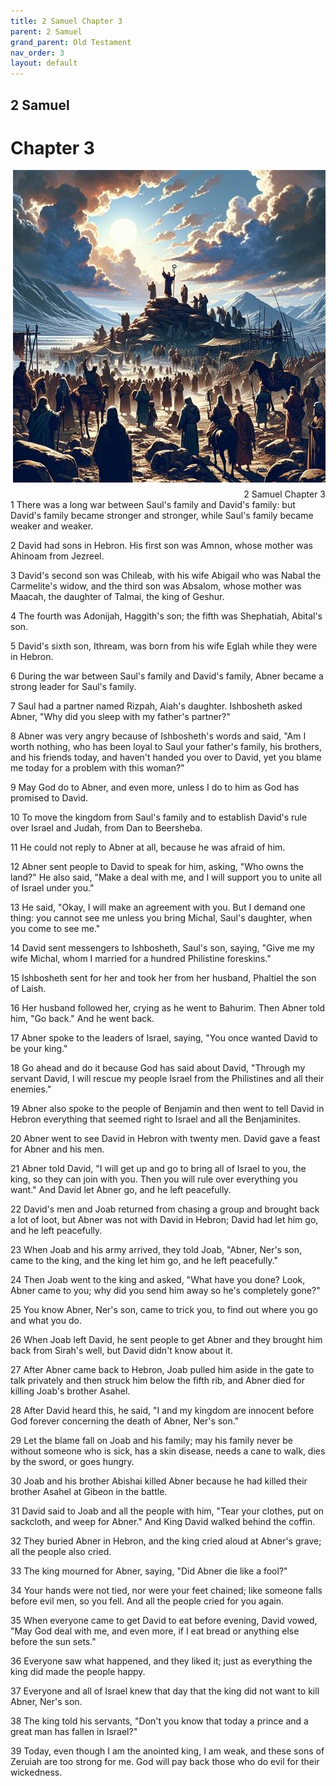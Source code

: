 ```yaml
---
title: 2 Samuel Chapter 3
parent: 2 Samuel
grand_parent: Old Testament
nav_order: 3
layout: default
---
```


## 2 Samuel

# Chapter 3

<div style="clear: both; text-align: right;">
    <img src="/assets/Image/2 Samuel/500/3.jpg" alt="2 Samuel Chapter 3" class="chapter-image" style="max-width: 100%; height: auto; float: right; margin: 0 0 10px 10px; padding-left: 10%;">
    <figcaption style="font-size: 14px;">2 Samuel Chapter 3</figcaption>
</div>
1 There was a long war between Saul's family and David's family: but David's family became stronger and stronger, while Saul's family became weaker and weaker.

2 David had sons in Hebron. His first son was Amnon, whose mother was Ahinoam from Jezreel.

3 David's second son was Chileab, with his wife Abigail who was Nabal the Carmelite's widow, and the third son was Absalom, whose mother was Maacah, the daughter of Talmai, the king of Geshur.

4 The fourth was Adonijah, Haggith's son; the fifth was Shephatiah, Abital's son.

5 David's sixth son, Ithream, was born from his wife Eglah while they were in Hebron.

6 During the war between Saul's family and David's family, Abner became a strong leader for Saul's family.

7 Saul had a partner named Rizpah, Aiah's daughter. Ishbosheth asked Abner, "Why did you sleep with my father's partner?"

8 Abner was very angry because of Ishbosheth's words and said, "Am I worth nothing, who has been loyal to Saul your father's family, his brothers, and his friends today, and haven't handed you over to David, yet you blame me today for a problem with this woman?"

9 May God do to Abner, and even more, unless I do to him as God has promised to David.

10 To move the kingdom from Saul's family and to establish David's rule over Israel and Judah, from Dan to Beersheba.

11 He could not reply to Abner at all, because he was afraid of him.

12 Abner sent people to David to speak for him, asking, "Who owns the land?" He also said, "Make a deal with me, and I will support you to unite all of Israel under you."

13 He said, "Okay, I will make an agreement with you. But I demand one thing: you cannot see me unless you bring Michal, Saul's daughter, when you come to see me."

14 David sent messengers to Ishbosheth, Saul's son, saying, "Give me my wife Michal, whom I married for a hundred Philistine foreskins."

15 Ishbosheth sent for her and took her from her husband, Phaltiel the son of Laish.

16 Her husband followed her, crying as he went to Bahurim. Then Abner told him, "Go back." And he went back.

17 Abner spoke to the leaders of Israel, saying, "You once wanted David to be your king."

18 Go ahead and do it because God has said about David, "Through my servant David, I will rescue my people Israel from the Philistines and all their enemies."

19 Abner also spoke to the people of Benjamin and then went to tell David in Hebron everything that seemed right to Israel and all the Benjaminites.

20 Abner went to see David in Hebron with twenty men. David gave a feast for Abner and his men.

21 Abner told David, "I will get up and go to bring all of Israel to you, the king, so they can join with you. Then you will rule over everything you want." And David let Abner go, and he left peacefully.

22 David's men and Joab returned from chasing a group and brought back a lot of loot, but Abner was not with David in Hebron; David had let him go, and he left peacefully.

23 When Joab and his army arrived, they told Joab, "Abner, Ner's son, came to the king, and the king let him go, and he left peacefully."

24 Then Joab went to the king and asked, "What have you done? Look, Abner came to you; why did you send him away so he's completely gone?"

25 You know Abner, Ner's son, came to trick you, to find out where you go and what you do.

26 When Joab left David, he sent people to get Abner and they brought him back from Sirah's well, but David didn't know about it.

27 After Abner came back to Hebron, Joab pulled him aside in the gate to talk privately and then struck him below the fifth rib, and Abner died for killing Joab's brother Asahel.

28 After David heard this, he said, "I and my kingdom are innocent before God forever concerning the death of Abner, Ner's son."

29 Let the blame fall on Joab and his family; may his family never be without someone who is sick, has a skin disease, needs a cane to walk, dies by the sword, or goes hungry.

30 Joab and his brother Abishai killed Abner because he had killed their brother Asahel at Gibeon in the battle.

31 David said to Joab and all the people with him, "Tear your clothes, put on sackcloth, and weep for Abner." And King David walked behind the coffin.

32 They buried Abner in Hebron, and the king cried aloud at Abner's grave; all the people also cried.

33 The king mourned for Abner, saying, "Did Abner die like a fool?"

34 Your hands were not tied, nor were your feet chained; like someone falls before evil men, so you fell. And all the people cried for you again.

35 When everyone came to get David to eat before evening, David vowed, "May God deal with me, and even more, if I eat bread or anything else before the sun sets."

36 Everyone saw what happened, and they liked it; just as everything the king did made the people happy.

37 Everyone and all of Israel knew that day that the king did not want to kill Abner, Ner's son.

38 The king told his servants, "Don't you know that today a prince and a great man has fallen in Israel?"

39 Today, even though I am the anointed king, I am weak, and these sons of Zeruiah are too strong for me. God will pay back those who do evil for their wickedness.


